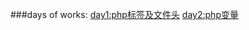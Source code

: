 ###days of works:
[day1:php标签及文件头](https://github.com/soontan/one/blob/master/day1:php%E6%A0%87%E7%AD%BE%E5%8F%8A%E6%96%87%E4%BB%B6%E5%A4%B4)
[day2:php变量](https://github.com/soontan/allinone/blob/master/day2:php%E5%8F%98%E9%87%8F)
